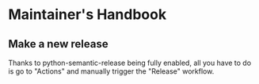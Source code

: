 # Maintainer's Handbook

## Make a new release

Thanks to python-semantic-release being fully enabled, all you have to do is go to "Actions" and manually trigger the "Release" workflow.
